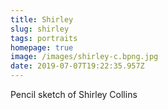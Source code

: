 ```yaml
---
title: Shirley
slug: shirley
tags: portraits
homepage: true
image: /images/shirley-c.bpng.jpg
date: 2019-07-07T19:22:35.957Z
---
```

Pencil sketch of Shirley Collins
